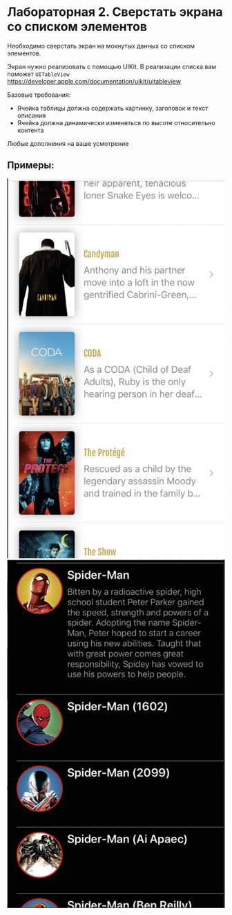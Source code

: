 # Лабораторная 2. Сверстать экрана со списком элементов

Необходимо сверстать экран на мокнутых данных со списком элементов.

Экран нужно реализовать с помощью UIKit.
В реализации списка вам поможет ```UITableView```
https://developer.apple.com/documentation/uikit/uitableview

Базовые требования:
- Ячейка таблицы должна содержать картинку, заголовок и текст описания
- Ячейка должна динамически изменяться по высоте относительно контента

Любые дополнения на ваше усмотрение 
## Примеры:
![](./Images/4.png)
![](./Images/5.png)